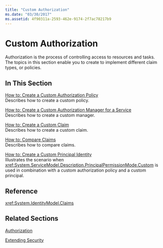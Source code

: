 ```yaml
---
title: "Custom Authorization"
ms.date: "03/30/2017"
ms.assetid: 4f90311a-2593-462e-9174-2f7ac78217b9
---
```

# Custom Authorization

Authorization is the process of controlling access to resources and tasks. The topics in this section enable you to create to implement different claim types, or policies.  
  
## In This Section  

 [How to: Create a Custom Authorization Policy](how-to-create-a-custom-authorization-policy.md)  
 Describes how to create a custom policy.  
  
 [How to: Create a Custom Authorization Manager for a Service](how-to-create-a-custom-authorization-manager-for-a-service.md)  
 Describes how to create a custom manager.  
  
 [How to: Create a Custom Claim](how-to-create-a-custom-claim.md)  
 Describes how to create a custom claim.  
  
 [How to: Compare Claims](how-to-compare-claims.md)  
 Describes how to compare claims.  
  
 [How to: Create a Custom Principal Identity](how-to-create-a-custom-principal-identity.md)  
 Illustrates the scenario when <xref:System.ServiceModel.Description.PrincipalPermissionMode.Custom> is used in combination with a custom authorization policy and a custom principal.  
  
## Reference  

 <xref:System.IdentityModel.Claims>  
  
## Related Sections  

 [Authorization](../feature-details/authorization-in-wcf.md)  
  
 [Extending Security](extending-security.md)
